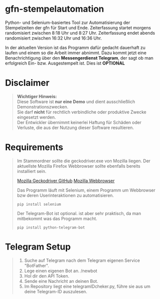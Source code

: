 # gfn-stempelautomation
Python- und Selenium-basiertes Tool zur Automatisierung der Stempelzeiten der gfn für Start und Ende.
Zeiterfassung startet morgens randomisiert zwischen 8:18 Uhr und 8:27 Uhr.
Zeiterfassung endet abends randomisiert zwischen 16:32 Uhr und 16:36 Uhr.

In der aktuellen Version ist das Programm dafür gedacht dauerhaft zu laufen und einem so die Arbeit immer abnimmt.
Dazu kommt jetzt eine Benachrichtigung über den **Messengerdienst Telegram**, der sagt ob man erfolgreich Ein- bzw. Ausgestempelt ist.
Dies ist **OPTIONAL**

# Disclaimer

> **Wichtiger Hinweis:**  
> Diese Software ist **nur eine Demo** und dient ausschließlich Demonstrationszwecken.  
> Sie darf **nicht** für rechtlich verbindliche oder produktive Zwecke eingesetzt werden.  
> Der Entwickler übernimmt keinerlei Haftung für Schäden oder Verluste, die aus der Nutzung dieser Software resultieren.

# Requirements

> Im Stammordner sollte die geckodriver.exe von Mozilla liegen.
> Der aktuellste Mozilla Firefox Webbrowser sollte ebenfalls bereits installiert sein.
>
> [Mozilla Geckodriver GitHub](https://github.com/mozilla/geckodriver/releases)
> [Mozilla Webbrowser](https://www.mozilla.org/de/firefox/new/)
>
> Das Programm läuft mit Selenium, einem Programm um Webbrowser bzw deren Userinteraktionen zu automatisieren.
>
> `pip install selenium`
>
> Der Telegram-Bot ist optional. ist aber sehr praktisch, da man mitbekommt was das Programm macht.
>
> `pip install python-telegram-bot`

# Telegram Setup

> 1. Suche auf Telegram nach dem Telegram eigenen Service "BotFather".
> 2. Lege einen eigenen Bot an. /newbot
> 3. Hol dir den API Token.
> 4. Sende eine Nachricht an deinen Bot.
> 5. Im Repository liegt eine telegramIDcheker.py, führe sie aus um deine Telegram-ID auszulesen.
